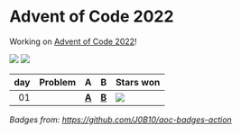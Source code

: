# Advent of Code 2022

Working on [Advent of Code 2022](https://adventofcode.com/2022/)!

![](https://img.shields.io/badge/stars%20⭐-0-yellow) ![](https://img.shields.io/badge/days%20completed-0-red)

| day | Problem | A                        | B                        | Stars won                                            |
|----:|:--------|:-------------------------|:-------------------------|:-----------------------------------------------------|
|  01 |         | [**A**](day01/a/main.go) | [**B**](day01/b/main.go) | ![](https://img.shields.io/badge/stars%20⭐-0-yellow) |

*Badges from: https://github.com/J0B10/aoc-badges-action*
